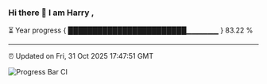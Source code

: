 ### Hi there 👋 I am Harry , 

⏳ Year progress { ████████████████████████▁▁▁▁▁▁ } 83.22 %

---

⏰ Updated on Fri, 31 Oct 2025 17:47:51 GMT

![Progress Bar CI](https://github.com/duykhang68/duykhang68/workflows/Progress%20Bar%20CI/badge.svg)
